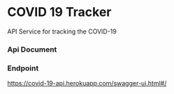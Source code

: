 # COVID 19 Tracker
API Service for tracking the COVID-19 

### Api Document
### Endpoint
https://covid-19-api.herokuapp.com/swagger-ui.html#/

